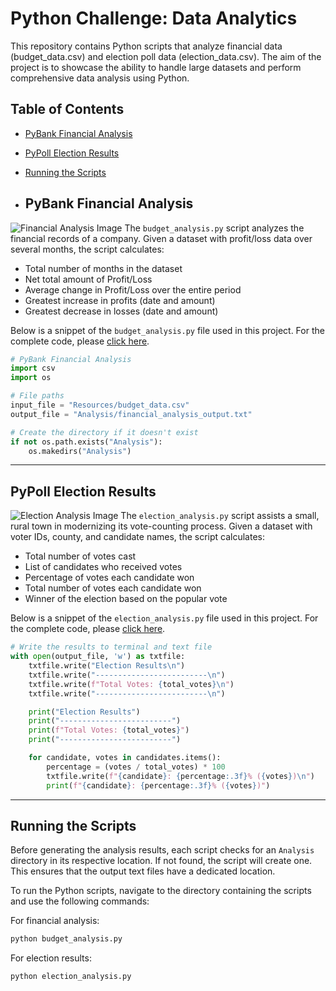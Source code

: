 # Python Challenge: Data Analytics
This repository contains Python scripts that analyze financial data (budget_data.csv) and election poll data (election_data.csv). The aim of the project is to showcase the ability to handle large datasets and perform comprehensive data analysis using Python.

## Table of Contents

- [PyBank Financial Analysis](#pybank-financial-analysis)
- [PyPoll Election Results](#pypoll-election-results)
- [Running the Scripts](#running-the-scripts)

- ## PyBank Financial Analysis
![Financial Analysis Image](https://github.com/Xthe23/python-challenge/blob/main/Images/revenue-per-lead.png)
The `budget_analysis.py` script analyzes the financial records of a company. Given a dataset with profit/loss data over several months, the script calculates:

- Total number of months in the dataset
- Net total amount of Profit/Loss
- Average change in Profit/Loss over the entire period
- Greatest increase in profits (date and amount)
- Greatest decrease in losses (date and amount)

Below is a snippet of the `budget_analysis.py` file used in this project. For the complete code, please [click here](https://github.com/Xthe23/python-challenge/blob/main/PyBank/budget_analysis.py).

```python
# PyBank Financial Analysis
import csv
import os

# File paths
input_file = "Resources/budget_data.csv"
output_file = "Analysis/financial_analysis_output.txt"

# Create the directory if it doesn't exist
if not os.path.exists("Analysis"):
    os.makedirs("Analysis")
```

---

## PyPoll Election Results
![Election Analysis Image](https://github.com/Xthe23/python-challenge/blob/main/Images/Vote_counting.png)
The `election_analysis.py` script assists a small, rural town in modernizing its vote-counting process. Given a dataset with voter IDs, county, and candidate names, the script calculates:

- Total number of votes cast
- List of candidates who received votes
- Percentage of votes each candidate won
- Total number of votes each candidate won
- Winner of the election based on the popular vote

Below is a snippet of the `election_analysis.py` file used in this project. For the complete code, please [click here](https://github.com/Xthe23/python-challenge/blob/main/PyPoll/election_analysis.py).

```python
# Write the results to terminal and text file
with open(output_file, 'w') as txtfile:
    txtfile.write("Election Results\n")
    txtfile.write("-------------------------\n")
    txtfile.write(f"Total Votes: {total_votes}\n")
    txtfile.write("-------------------------\n")

    print("Election Results")
    print("-------------------------")
    print(f"Total Votes: {total_votes}")
    print("-------------------------")

    for candidate, votes in candidates.items():
        percentage = (votes / total_votes) * 100
        txtfile.write(f"{candidate}: {percentage:.3f}% ({votes})\n")
        print(f"{candidate}: {percentage:.3f}% ({votes})")
```
---

## Running the Scripts

Before generating the analysis results, each script checks for an `Analysis` directory in its respective location. If not found, the script will create one. This ensures that the output text files have a dedicated location.

To run the Python scripts, navigate to the directory containing the scripts and use the following commands:

For financial analysis:

```bash
python budget_analysis.py
```

For election results:

```bash
python election_analysis.py
```
